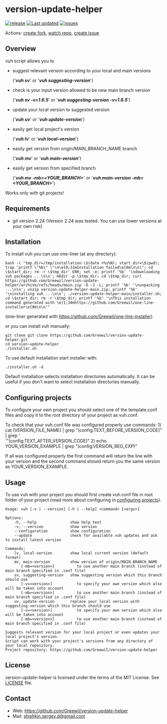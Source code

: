 # version-update-helper
[![release](https://badgen.net/github/release/Greewil/version-update-helper/stable)](https://github.com/Greewil/version-update-helper/releases)
[![Last updated](https://img.shields.io/github/release-date/Greewil/version-update-helper?label=updated)](https://github.com/Greewil/version-update-helper/releases)
[![issues](https://badgen.net/github/issues/Greewil/version-update-helper)](https://github.com/Greewil/version-update-helper/issues)

Actions: [create fork](https://github.com/Greewil/version-update-helper/fork), [watch repo](https://github.com/Greewil/version-update-helper/subscription), [create issue](https://github.com/Greewil/version-update-helper/issues/new)

## Overview

vuh script allows you to

- suggest relevant version according to your local and main versions

  ('***vuh sv***' or '***vuh suggesting-version***')

- check is your input version allowed to be new main branch version

  ('***vuh sv -v=1.6.5***' or '***vuh suggesting-version -v=1.6.5***')

- update your local version to suggested version

  ('***vuh uv***' or '***vuh update-version***')

- easily get local project's version

  ('***vuh lv***' or '***vuh local-version***')

- easily get version from origin/MAIN_BRANCH_NAME branch

  ('***vuh mv***' or '***vuh main-version***')

- easily get version from specified branch

  ('***vuh mv -mb=<YOUR_BRANCH>***' or '***vuh main-version -mb=<YOUR_BRANCH>***')

Works only with git projects!

## Requirements

- git version 2.24 (Version 2.24 was tested. You can use lower versions at your own risk)

## Installation

To install vuh you can use one-liner (at any directory):

    bash -c "tmp_dir=/tmp/installation-\$(date +%s%N); start_dir=\$(pwd); trap 'printf \"%b\" \"\n\e[0;31mInstallation failed\e[0m\n\n\"; cd \$start_dir; rm -r \$tmp_dir' ERR; set -e; printf '%b' '\ndownloading vuh packages ...\n\n'; mkdir -p \$tmp_dir; cd \$tmp_dir; curl https://github.com/Greewil/version-update-helper/archive/refs/heads/main.zip -O -J -L; printf '%b' '\nunpacking ...\n\n'; unzip version-update-helper-main.zip; printf '%b' '\ninstalling vuh ...\n\n'; ./version-update-helper-main/installer.sh; cd \$start_dir; rm -r \$tmp_dir; printf '%b' '\nThis installation command generated with \e[1;34mhttps://github.com/Greewil/one-line-installer\e[0m\n\n'"

(one-liner generated with https://github.com/Greewil/one-line-installer)

or you can install vuh manually:

    git clone git clone https://github.com/Greewil/version-update-helper.git
    cd version-update-helper
    ./installer.sh

To use default installation start installer with:

    ./installer.sh -d

Default installation selects installation directories automatically. 
It can be useful if you don't want to select installation directories manually.

## Configuring projects

To configure your own project you should select one of the template.conf files and copy it to the root directory of your 
project as vuh.conf. 

To check that your vuh.conf file was configured properly use commands:
1)
    cat (VERSION_FILE_NAME) | grep "(config:TEXT_BEFORE_VERSION_CODE)" | grep '\
    '"(config:TEXT_AFTER_VERSION_CODE)"
2)
    echo YOUR_VERSION_EXAMPLE | grep "(config:VERSION_REG_EXP)"

If all was configured properly the first command will return the line with your version and
the second command should return you the same version as YOUR_VERSION_EXAMPLE.

## Usage

To use vuh with your project you should first create vuh.conf file in root folder of your project 
(read more about configuring in [configuring projects](#Configuring-projects)).

    Usage: vuh [-v | --version] [-h | --help] <command> [<args>]

    Options:
        -h, --help               show help text
        -v, --version            show version
        --configuration          show configuration
        --update                 check for available vuh updates and ask to install latest version
    
    Commands:
        lv, local-version        show local current version (default format)
        mv, main-version         show version of origin/MAIN_BRANCH_NAME
           [-mb=<version>]          to use another main branch (instead of main branch specified in .conf file)
        sv, suggesting-version   show suggesting version which this branch should use
           [-v=<version>]           to specify your own version which also will be taken into account
           [-mb=<version>]          to use another main branch (instead of main branch specified in .conf file)
        uv, update-version       replace your local version with suggesting version which this branch should use
           [-v=<version>]           to specify your own version which also will be taken into account
           [-mb=<version>]          to use another main branch (instead of main branch specified in .conf file)
    
    Suggests relevant version for your local project or even updates your local project's version.
    Script can work with your project's versions from any directory of your local repository.
    Project repository: https://github.com/Greewil/version-update-helper

## License

version-update-helper is licensed under the terms of the MIT License. See [LICENSE] file.

## Contact

* Web: <https://github.com/Greewil/version-update-helper>
* Mail: <shishkin.sergey.d@gmail.com>

[LICENSE]: https://github.com/Greewil/version-update-helper/blob/main/LICENSE